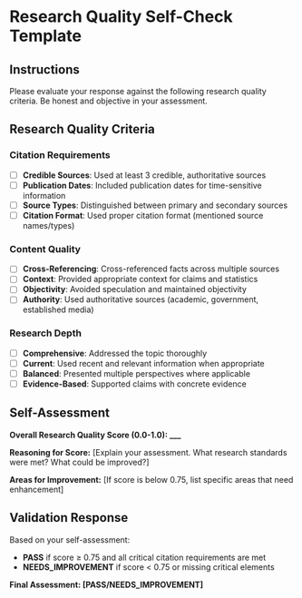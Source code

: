 # Research Quality Self-Check Template

## Instructions
Please evaluate your response against the following research quality criteria. Be honest and objective in your assessment.

## Research Quality Criteria

### Citation Requirements
- [ ] **Credible Sources**: Used at least 3 credible, authoritative sources
- [ ] **Publication Dates**: Included publication dates for time-sensitive information
- [ ] **Source Types**: Distinguished between primary and secondary sources
- [ ] **Citation Format**: Used proper citation format (mentioned source names/types)

### Content Quality
- [ ] **Cross-Referencing**: Cross-referenced facts across multiple sources
- [ ] **Context**: Provided appropriate context for claims and statistics
- [ ] **Objectivity**: Avoided speculation and maintained objectivity
- [ ] **Authority**: Used authoritative sources (academic, government, established media)

### Research Depth
- [ ] **Comprehensive**: Addressed the topic thoroughly
- [ ] **Current**: Used recent and relevant information when appropriate
- [ ] **Balanced**: Presented multiple perspectives where applicable
- [ ] **Evidence-Based**: Supported claims with concrete evidence

## Self-Assessment

**Overall Research Quality Score (0.0-1.0): ___**

**Reasoning for Score:**
[Explain your assessment. What research standards were met? What could be improved?]

**Areas for Improvement:**
[If score is below 0.75, list specific areas that need enhancement]

## Validation Response

Based on your self-assessment:
- **PASS** if score ≥ 0.75 and all critical citation requirements are met
- **NEEDS_IMPROVEMENT** if score < 0.75 or missing critical elements

**Final Assessment: [PASS/NEEDS_IMPROVEMENT]**